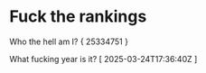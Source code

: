 # Fuck the rankings

Who the hell am I?
{ 25334751 }

What fucking year is it?
[ 2025-03-24T17:36:40Z ]
